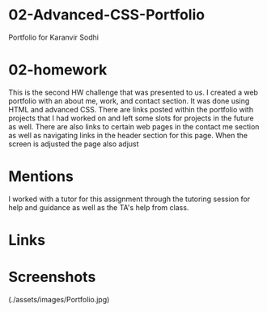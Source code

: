 # 02-Advanced-CSS-Portfolio
Portfolio for Karanvir Sodhi

# 02-homework
This is the second HW challenge that was presented to us.  I created a web portfolio with an about me, work, and contact section.  It was done using HTML and advanced CSS.  There are links posted within the portfolio with projects that I had worked on and left some slots for projects in the future as well.  There are also links to certain web pages in the contact me section as well as navigating links in the header section for this page.  When the screen is adjusted the page also adjust 



# Mentions
I worked with a tutor for this assignment through the tutoring session for help and guidance as well as the TA's help from class.

# Links


# Screenshots 
(./assets/images/Portfolio.jpg)